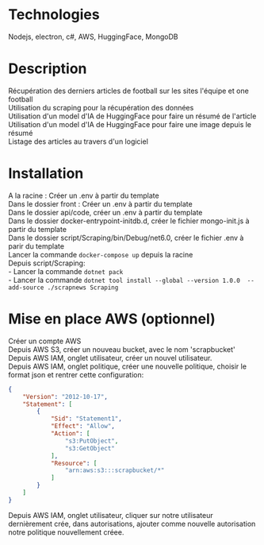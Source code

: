 # Technologies
Nodejs, electron, c#, AWS, HuggingFace, MongoDB

# Description
Récupération des derniers articles de football sur les sites l'équipe et one football  
Utilisation du scraping pour la récupération des données  
Utilisation d'un model d'IA de HuggingFace pour faire un résumé de l'article  
Utilisation d'un model d'IA de HuggingFace pour faire une image depuis le résumé  
Listage des articles au travers d'un logiciel  

# Installation
A la racine : Créer un .env à partir du template  
Dans le dossier front : Créer un .env à partir du template  
Dans le dossier api/code, créer un .env à partir du template  
Dans le dossier docker-entrypoint-initdb.d, créer le fichier mongo-init.js à partir du template  
Dans le dossier script/Scraping/bin/Debug/net6.0, créer le fichier .env à parir du template  
Lancer la commande `docker-compose up` depuis la racine  
Depuis script/Scraping:  
    - Lancer la commande `dotnet pack`  
    - Lancer la commande `dotnet tool install --global --version 1.0.0  --add-source ./scrapnews Scraping`

# Mise en place AWS (optionnel)
Créer un compte AWS  
Depuis AWS S3, créer un nouveau bucket, avec le nom 'scrapbucket'  
Depuis AWS IAM, onglet utilisateur, créer un nouvel utilisateur.  
Depuis AWS IAM, onglet politique, créer une nouvelle politique, choisir le format json et rentrer cette configuration:  
```json
{
    "Version": "2012-10-17",
    "Statement": [
        {
            "Sid": "Statement1",
            "Effect": "Allow",
            "Action": [
                "s3:PutObject",
                "s3:GetObject"
            ],
            "Resource": [
                "arn:aws:s3:::scrapbucket/*"
            ]
        }
    ]
}
```
Depuis AWS IAM, onglet utilisateur, cliquer sur notre utilisateur dernièrement crée, dans autorisations, ajouter comme nouvelle autorisation notre politique nouvellement créee.  
